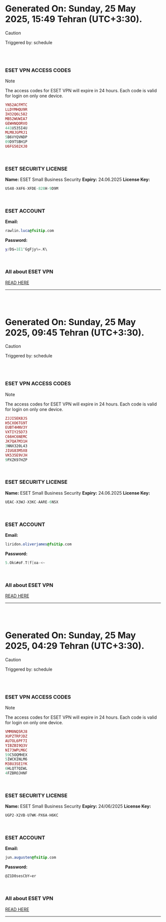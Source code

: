 # Generated On: Sunday, 25 May 2025, 15:49 Tehran (UTC+3:30).

> [!CAUTION]
> Triggered by: schedule

<br><br>

### ESET VPN ACCESS CODES

> [!NOTE]
> The access codes for ESET VPN will expire in 24 hours.
> Each code is valid for login on only one device.

```ruby
YN52ACFMTC
LLDYMHQU9R
IH32Q6L582
MB52WUWIA7
GEWHNQORVO
441U535I4U
MLM8JGPRJ1
5B6VYQVNDP
09D9TSBH1P
U6FG502XJ0
```

<br>

### ESET SECURITY LICENSE

**Name:** ESET Small Business Security
**Expiry:** 24.06.2025
**License Key:**

```POV-Ray SDL
US48-X4F6-XFDE-828H-9D9M
```

<br>

### ESET ACCOUNT

**Email:**

```CSS
rawlin.luca@fsitip.com
```

**Password:**

```POV-Ray SDL
y/D$=1E1'GgFjy%=.K\
```

<br>

### All about ESET VPN

[READ HERE](https://t.me/F_NiREvil/2113)

---

<br><br>

# Generated On: Sunday, 25 May 2025, 09:45 Tehran (UTC+3:30).

> [!CAUTION]
> Triggered by: schedule

<br><br>

### ESET VPN ACCESS CODES

> [!NOTE]
> The access codes for ESET VPN will expire in 24 hours.
> Each code is valid for login on only one device.

```ruby
ZJJI5EK8JS
H5CXO6TG9T
EUBT4HNV3Y
VXTIY25D73
C66HC6NEMC
JK7QA7M31H
3NNX320L43
JIUG83M5X8
VK535E9VJH
9PXZK97HZP
```

<br>

### ESET SECURITY LICENSE

**Name:** ESET Small Business Security
**Expiry:** 24.06.2025
**License Key:**

```POV-Ray SDL
UEAC-X3WJ-X3KC-AARE-6NSX
```

<br>

### ESET ACCOUNT

**Email:**

```CSS
liridon.oliverjames@fsitip.com
```

**Password:**

```POV-Ray SDL
5.Ok&#oF.T(f[oa-<~
```

<br>

### All about ESET VPN

[READ HERE](https://t.me/F_NiREvil/2113)

---

<br><br>

# Generated On: Sunday, 25 May 2025, 04:29 Tehran (UTC+3:30).

> [!CAUTION]
> Triggered by: schedule

<br><br>

### ESET VPN ACCESS CODES

> [!NOTE]
> The access codes for ESET VPN will expire in 24 hours.
> Each code is valid for login on only one device.

```ruby
VMM0NQ5RJ8
XUPZTRPJDZ
AU7OL6PF7I
YIBZBI9Q3V
NI73WPLM6C
59C5OQMHEX
5IWCKINLM6
M38U3SE1YK
6HLQT7QIWL
4FZBROJHNF
```

<br>

### ESET SECURITY LICENSE

**Name:** ESET Small Business Security
**Expiry:** 24/06/2025
**License Key:**

```POV-Ray SDL
UGP2-X2VB-U7WK-PX6A-H6KC
```

<br>

### ESET ACCOUNT

**Email:**

```CSS
jun.augusten@fsitip.com
```

**Password:**

```POV-Ray SDL
@Z1D0sesCbY=er
```

<br>

### All about ESET VPN

[READ HERE](https://t.me/F_NiREvil/2113)

---

<br><br>

